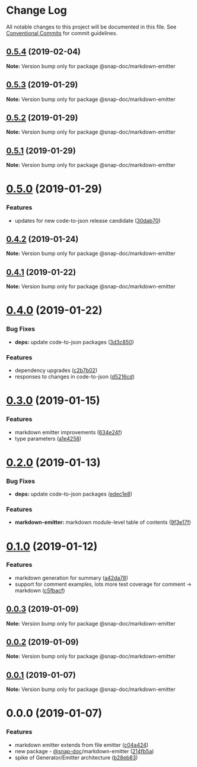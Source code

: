 # Change Log

All notable changes to this project will be documented in this file.
See [Conventional Commits](https://conventionalcommits.org) for commit guidelines.

## [0.5.4](https://github.com/snap-doc/snap-doc/compare/@snap-doc/markdown-emitter@0.5.3...@snap-doc/markdown-emitter@0.5.4) (2019-02-04)

**Note:** Version bump only for package @snap-doc/markdown-emitter





## [0.5.3](https://github.com/snap-doc/snap-doc/compare/@snap-doc/markdown-emitter@0.5.2...@snap-doc/markdown-emitter@0.5.3) (2019-01-29)

**Note:** Version bump only for package @snap-doc/markdown-emitter





## [0.5.2](https://github.com/snap-doc/snap-doc/compare/@snap-doc/markdown-emitter@0.5.1...@snap-doc/markdown-emitter@0.5.2) (2019-01-29)

**Note:** Version bump only for package @snap-doc/markdown-emitter





## [0.5.1](https://github.com/snap-doc/snap-doc/compare/@snap-doc/markdown-emitter@0.5.0...@snap-doc/markdown-emitter@0.5.1) (2019-01-29)

**Note:** Version bump only for package @snap-doc/markdown-emitter





# [0.5.0](https://github.com/snap-doc/snap-doc/compare/@snap-doc/markdown-emitter@0.4.2...@snap-doc/markdown-emitter@0.5.0) (2019-01-29)


### Features

* updates for new code-to-json release candidate ([30dab70](https://github.com/snap-doc/snap-doc/commit/30dab70))





## [0.4.2](https://github.com/snap-doc/snap-doc/compare/@snap-doc/markdown-emitter@0.4.1...@snap-doc/markdown-emitter@0.4.2) (2019-01-24)

**Note:** Version bump only for package @snap-doc/markdown-emitter





## [0.4.1](https://github.com/snap-doc/snap-doc/compare/@snap-doc/markdown-emitter@0.4.0...@snap-doc/markdown-emitter@0.4.1) (2019-01-22)

**Note:** Version bump only for package @snap-doc/markdown-emitter





# [0.4.0](https://github.com/snap-doc/snap-doc/compare/@snap-doc/markdown-emitter@0.3.0...@snap-doc/markdown-emitter@0.4.0) (2019-01-22)


### Bug Fixes

* **deps:** update code-to-json packages ([3d3c850](https://github.com/snap-doc/snap-doc/commit/3d3c850))


### Features

* dependency upgrades ([c2b7b02](https://github.com/snap-doc/snap-doc/commit/c2b7b02))
* responses to changes in code-to-json ([d5216cd](https://github.com/snap-doc/snap-doc/commit/d5216cd))





# [0.3.0](https://github.com/snap-doc/snap-doc/compare/@snap-doc/markdown-emitter@0.2.0...@snap-doc/markdown-emitter@0.3.0) (2019-01-15)


### Features

* markdown emitter improvements ([634e24f](https://github.com/snap-doc/snap-doc/commit/634e24f))
* type parameters ([a1e4258](https://github.com/snap-doc/snap-doc/commit/a1e4258))





# [0.2.0](https://github.com/snap-doc/snap-doc/compare/@snap-doc/markdown-emitter@0.1.0...@snap-doc/markdown-emitter@0.2.0) (2019-01-13)


### Bug Fixes

* **deps:** update code-to-json packages ([edec1e8](https://github.com/snap-doc/snap-doc/commit/edec1e8))


### Features

* **markdown-emitter:** markdown module-level table of contents ([9f3e17f](https://github.com/snap-doc/snap-doc/commit/9f3e17f))





# [0.1.0](https://github.com/snap-doc/snap-doc/compare/@snap-doc/markdown-emitter@0.0.3...@snap-doc/markdown-emitter@0.1.0) (2019-01-12)


### Features

* markdown generation for summary ([a42da78](https://github.com/snap-doc/snap-doc/commit/a42da78))
* support for comment examples, lots more test coverage for comment -> markdown ([c5fbacf](https://github.com/snap-doc/snap-doc/commit/c5fbacf))





## [0.0.3](https://github.com/snap-doc/snap-doc/compare/@snap-doc/markdown-emitter@0.0.2...@snap-doc/markdown-emitter@0.0.3) (2019-01-09)

**Note:** Version bump only for package @snap-doc/markdown-emitter





## [0.0.2](https://github.com/snap-doc/snap-doc/compare/@snap-doc/markdown-emitter@0.0.1...@snap-doc/markdown-emitter@0.0.2) (2019-01-09)

**Note:** Version bump only for package @snap-doc/markdown-emitter





## [0.0.1](https://github.com/snap-doc/snap-doc/compare/@snap-doc/markdown-emitter@0.0.0...@snap-doc/markdown-emitter@0.0.1) (2019-01-07)

**Note:** Version bump only for package @snap-doc/markdown-emitter





# 0.0.0 (2019-01-07)


### Features

* markdown emitter extends from file emitter ([c04a424](https://github.com/snap-doc/snap-doc/commit/c04a424))
* new package - [@snap-doc](https://github.com/snap-doc)/markdown-emitter ([214fb5a](https://github.com/snap-doc/snap-doc/commit/214fb5a))
* spike of Generator/Emitter architecture ([b28eb83](https://github.com/snap-doc/snap-doc/commit/b28eb83))
